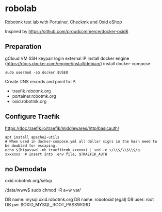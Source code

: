# robolab
Robotmk test lab with Portainer, Checkmk and Oxid eShop

Inspired by https://github.com/proudcommerce/docker-oxid6


## Preparation 

gCloud VM 
SSH keypair login 
external IP 
install docker engine (https://docs.docker.com/engine/install/debian/)
install docker-compose

    sudo usermod -aG docker $USER

Create DNS records and point to IP: 
- traefik.robotmk.org
- portainer.robotmk.org
- oxid.robotmk.org




## Configure Traefik

https://doc.traefik.io/traefik/middlewares/http/basicauth/


    apt install apache2-utils
    # When used in docker-compose.yml all dollar signs in the hash need to be doubled for escaping.
    echo $(htpasswd -nb traefikrmk xxxxxx) | sed -e s/\\$/\\$\\$/g
    xxxxxxx  # Insert into .env file, $TRAEFIK_AUTH


## no Demodata

oxid.robotmk.org/setup

/data/www$ sudo chmod -R a+w var/

DB name: mysql.oxid.robotmk.org
DB name: robotoxid (egal) 
DB user: root 
DB pw: $OXID_MYSQL_ROOT_PASSWORD